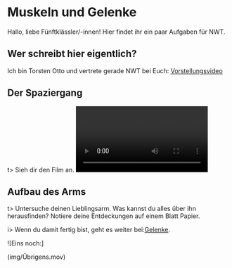 # Muskeln und Gelenke
Hallo, liebe Fünftklässler/-innen!
Hier findet ihr ein paar Aufgaben für NWT.

## Wer schreibt hier eigentlich?
Ich bin Torsten Otto
und vertrete gerade NWT bei Euch: [Vorstellungsvideo](img/Vorstellung.mov)

## Der Spaziergang
t> Sieh dir den Film an.
![Video vom Spaziergang](img/Vorstellungg.mov)

## Aufbau des Arms
t> Untersuche deinen Lieblingsarm. Was kannst du alles über ihn herausfinden? Notiere deine Entdeckungen auf einem Blatt Papier.

i> Wenn du damit fertig bist, geht es weiter bei:[Gelenke](Gelenke.md).

![Eins noch:]

(img/Übrigens.mov)
